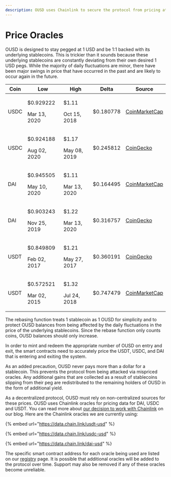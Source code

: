 ```yaml
---
description: OUSD uses Chainlink to secure the protocol from pricing attacks
---
```


# Price Oracles

OUSD is designed to stay pegged at 1 USD and be 1:1 backed with its underlying stablecoins. This is trickier than it sounds because these underlying stablecoins are constantly deviating from their own desired 1 USD pegs. While the majority of daily fluctuations are minor, there have been major swings in price that have occurred in the past and are likely to occur again in the future.

| Coin | **Low**                             | **High**                        | **Delta** | **Source**                                                                  |
| ---- | ----------------------------------- | ------------------------------- | --------- | --------------------------------------------------------------------------- |
| USDC | <p>$0.929222</p><p>Mar 13, 2020</p> | <p>$1.11</p><p>Oct 15, 2018</p> | $0.180778 | [CoinMarketCap](https://coinmarketcap.com/currencies/usd-coin/)             |
| USDC | <p>$0.924188</p><p>Aug 02, 2020</p> | <p>$1.17</p><p>May 08, 2019</p> | $0.245812 | [CoinGecko](https://www.coingecko.com/en/coins/usd-coin)                    |
| DAI  | <p>$0.945505</p><p>May 10, 2020</p> | <p>$1.11</p><p>Mar 13, 2020</p> | $0.164495 | [CoinMarketCap](https://coinmarketcap.com/currencies/multi-collateral-dai/) |
| DAI  | <p>$0.903243</p><p>Nov 25, 2019</p> | <p>$1.22</p><p>Mar 13, 2020</p> | $0.316757 | [CoinGecko](https://www.coingecko.com/en/coins/dai)                         |
| USDT | <p>$0.849809</p><p>Feb 02, 2017</p> | <p>$1.21</p><p>May 27, 2017</p> | $0.360191 | [CoinGecko](https://www.coingecko.com/en/coins/tether)                      |
| USDT | <p>$0.572521</p><p>Mar 02, 2015</p> | <p>$1.32</p><p>Jul 24, 2018</p> | $0.747479 | [CoinMarketCap](https://coinmarketcap.com/currencies/tether/)               |

The rebasing function treats 1 stablecoin as 1 OUSD for simplicity and to protect OUSD balances from being affected by the daily fluctuations in the price of the underlying stablecoins. Since the rebase function only counts coins, OUSD balances should only increase. 

In order to mint and redeem the appropriate number of OUSD on entry and exit, the smart contracts need to accurately price the USDT, USDC, and DAI that is entering and exiting the system. 

As an added precaution, OUSD never pays more than a dollar for a stablecoin. This prevents the protocol from being attacked via mispriced oracles. Any additional gains that are collected as a result of stablecoins slipping from their peg are redistributed to the remaining holders of OUSD in the form of additional yield.

As a decentralized protocol, OUSD must rely on non-centralized sources for these prices. OUSD uses Chainlink oracles for pricing data for DAI, USDC and USDT. You can read more about [our decision to work with Chainlink](https://blog.originprotocol.com/how-origin-uses-chainlink-oracles-to-secure-ousd-bff5601e840e) on our blog. Here are the Chainlink oracles we are currently using:

{% embed url="https://data.chain.link/usdt-usd" %}

{% embed url="https://data.chain.link/usdc-usd" %}

{% embed url="https://data.chain.link/dai-usd" %}

The specific smart contract address for each oracle being used are listed on our [registry](../smart-contracts/registry.md) page. It is possible that additional oracles will be added to the protocol over time. Support may also be removed if any of these oracles become unreliable.
